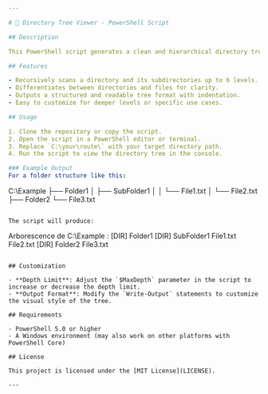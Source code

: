 ```yaml
---

# 📂 Directory Tree Viewer - PowerShell Script

## Description

This PowerShell script generates a clean and hierarchical directory tree structure for a specified folder, limited to **6 levels** of depth. It displays both folders and files with proper indentation, making it easier to visualize complex file systems directly in the console.

## Features

- Recursively scans a directory and its subdirectories up to 6 levels.
- Differentiates between directories and files for clarity.
- Outputs a structured and readable tree format with indentation.
- Easy to customize for deeper levels or specific use cases.

## Usage

1. Clone the repository or copy the script.
2. Open the script in a PowerShell editor or terminal.
3. Replace `C:\your\route\` with your target directory path.
4. Run the script to view the directory tree in the console.

### Example Output
For a folder structure like this:
```
C:\Example
├── Folder1
│   ├── SubFolder1
│   │   └── File1.txt
│   └── File2.txt
├── Folder2
└── File3.txt
```

The script will produce:
```
Arborescence de C:\Example :
[DIR] Folder1
        [DIR] SubFolder1
             File1.txt
        File2.txt
[DIR] Folder2
     File3.txt
```

## Customization

- **Depth Limit**: Adjust the `$MaxDepth` parameter in the script to increase or decrease the depth limit.
- **Output Format**: Modify the `Write-Output` statements to customize the visual style of the tree.

## Requirements

- PowerShell 5.0 or higher
- A Windows environment (may also work on other platforms with PowerShell Core)

## License

This project is licensed under the [MIT License](LICENSE).

---
```

